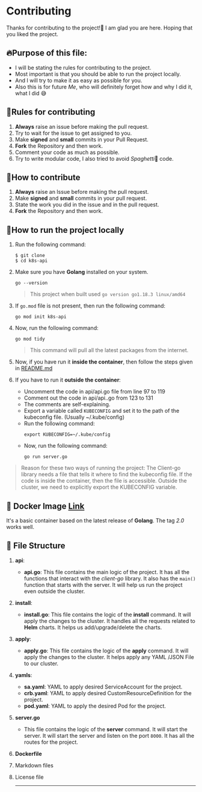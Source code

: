 # **Contributing**

Thanks for contributing to the project!🥰
I am glad you are here. Hoping that you liked the project.

##  🔥**Purpose of this file:**
 - I will be stating the rules for contributing to the project. 
 - Most important is that you should be able to run the project locally. 
 - And I will try to make it as easy as possible for you. 
 - Also this is for future *Me*, who will definitely forget how and why I did it, what I did 😅

## 🚨**Rules for contributing**
1. **Always** raise an issue before making the pull request.
2. Try to wait for the issue to get assigned to you.
3. Make **signed** and **small** commits in your Pull Request.
4. **Fork** the Repository and then work.
5. Comment your code as much as possible.
6. Try to write modular code, I also tried to avoid *Spaghetti*🍝 code.

## 💁**How to contribute**
1. **Always** raise an Issue before making the pull request.
2. Make **signed** and **small** commits in your pull request.
3. State the work you did in the issue and in the pull request.
4. **Fork** the Repository and then work.

## 💬**How to run the project locally**
1. Run the following command:
    ```
    $ git clone
    $ cd k8s-api
    ```
2. Make sure you have **Golang** installed on your system.
   
   ``` 
   go --version 
   ```
    > This project when built used ```go version go1.18.3 linux/amd64```
3. If ```go.mod``` file is not present, then run the following command:
   ```
   go mod init k8s-api
   ```
4. Now, run the following command:
   ```
   go mod tidy
   ```
   > This command will pull all the latest packages from the internet.

5. Now, if you have run it **inside the container**, then follow the steps given in [README.md](https://github.com/kitarp29/k8s-api/blob/main/README.md)
6. If you have to run it **outside the container**:
    - Uncomment the code in api/api.go file from line 97 to 119
    - Comment out the code in api/api..go from 123 to 131
    - The comments are self-explaining.
    - Export a variable called ```KUBECONFIG``` and set it to the path of the kubeconfig file. (Usually ~/.kube/config)
    - Run the following command:
        ```
        export KUBECONFIG=~/.kube/config
        ```
    - Now, run the following command:
        ```
        go run server.go
        ```
> Reason for these two ways of running the project:
> The Client-go library needs a file that tells it where to find the kubeconfig file. If the code is inside the container, then the file is accessible. Outside the cluster, we need to explicitly export the KUBECONFIG variable.
   

## 🐋 **Docker Image** [Link](https://hub.docker.com/repository/docker/kitarp29/k8s-api)
It's a basic container based on the latest release of **Golang**. The tag *2.0* works well.

## 📂 **File Structure**
1. **api**:
    - **api.go**:
         This file contains the main logic of the project. It has all the functions that interact with the *client-go* library. It also has the ```main()``` function that starts with the server. It will help us run the project even outside the cluster.
2. **install**:
    - **install.go**:
        This file contains the logic of the **install** command. It will apply the changes to the cluster. It handles all the requests related to **Helm** charts. It helps us add/upgrade/delete the charts.
3. **apply**:
    - **apply.go**: 
        This file contains the logic of the **apply** command. It will apply the changes to the cluster. It helps apply any YAML /JSON File to our cluster.
4. **yamls**:
    - **sa.yaml**: YAML to apply desired ServiceAccount for the project.
    - **crb.yaml**: YAML to apply desired CustomResourceDefinition for the project.
    - **pod.yaml**: YAML to apply the desired Pod for the project.
5. **server.go**
    - This file contains the logic of the **server** command. It will start the server. It will start the server and listen on the port ```8000```. It has all the routes for the project.
6. **Dockerfile**
7. Markdown files
8. License file  
   
   <hr>